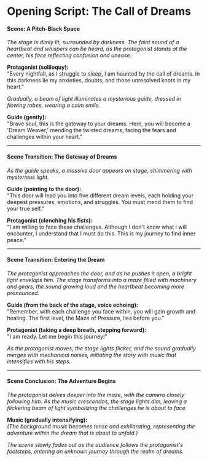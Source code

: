 # **Opening Script: The Call of Dreams**

#### **Scene: A Pitch-Black Space**

*The stage is dimly lit, surrounded by darkness. The faint sound of a heartbeat and whispers can be heard, as the protagonist stands at the center, his face reflecting confusion and unease.*

**Protagonist (soliloquy):**  
"Every nightfall, as I struggle to sleep, I am haunted by the call of dreams. In this darkness lie my anxieties, doubts, and those unresolved knots in my heart."

*Gradually, a beam of light illuminates a mysterious guide, dressed in flowing robes, wearing a calm smile.*

**Guide (gently):**  
"Brave soul, this is the gateway to your dreams. Here, you will become a 'Dream Weaver,' mending the twisted dreams, facing the fears and challenges within your heart."

---

#### **Scene Transition: The Gateway of Dreams**

*As the guide speaks, a massive door appears on stage, shimmering with mysterious light.*

**Guide (pointing to the door):**  
"This door will lead you into five different dream levels, each holding your deepest pressures, emotions, and struggles. You must mend them to find your true self."

**Protagonist (clenching his fists):**  
"I am willing to face these challenges. Although I don't know what I will encounter, I understand that I must do this. This is my journey to find inner peace."

---

#### **Scene Transition: Entering the Dream**

*The protagonist approaches the door, and as he pushes it open, a bright light envelops him. The stage transforms into a maze filled with machinery and gears, the sound growing loud and the heartbeat becoming more pronounced.*

**Guide (from the back of the stage, voice echoing):**  
"Remember, with each challenge you face within, you will gain growth and healing. The first level, the Maze of Pressure, lies before you."

**Protagonist (taking a deep breath, stepping forward):**  
"I am ready. Let me begin this journey!"

*As the protagonist moves, the stage lights flicker, and the sound gradually merges with mechanical noises, initiating the story with music that intensifies with his steps.*

---

#### **Scene Conclusion: The Adventure Begins**

*The protagonist delves deeper into the maze, with the camera closely following him. As the music crescendos, the stage lights dim, leaving a flickering beam of light symbolizing the challenges he is about to face.*

**Music (gradually intensifying):**  
*(The background music becomes tense and exhilarating, representing the adventure within the dream that is about to unfold.)*

*The scene slowly fades out as the audience follows the protagonist's footsteps, entering an unknown journey through the realm of dreams.*
